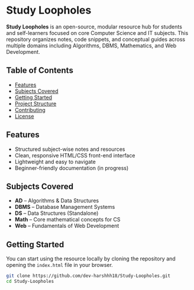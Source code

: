 # Study Loopholes

**Study Loopholes** is an open-source, modular resource hub for students and self-learners focused on core Computer Science and IT subjects. This repository organizes notes, code snippets, and conceptual guides across multiple domains including Algorithms, DBMS, Mathematics, and Web Development.

## Table of Contents

- [Features](#features)
- [Subjects Covered](#subjects-covered)
- [Getting Started](#getting-started)
- [Project Structure](#project-structure)
- [Contributing](#contributing)
- [License](#license)

## Features

- Structured subject-wise notes and resources
- Clean, responsive HTML/CSS front-end interface
- Lightweight and easy to navigate
- Beginner-friendly documentation (in progress)

## Subjects Covered

- **AD** – Algorithms & Data Structures
- **DBMS** – Database Management Systems
- **DS** – Data Structures (Standalone)
- **Math** – Core mathematical concepts for CS
- **Web** – Fundamentals of Web Development

## Getting Started

You can start using the resource locally by cloning the repository and opening the `index.html` file in your browser.

```bash
git clone https://github.com/dev-harshhh18/Study-Loopholes.git
cd Study-Loopholes